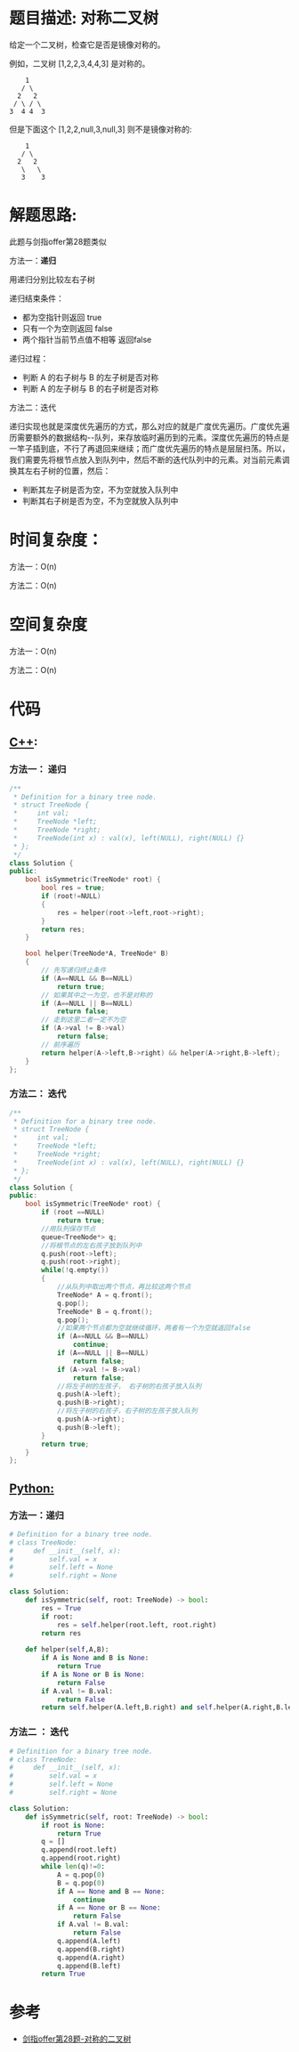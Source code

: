 # 题目描述:  对称二叉树

给定一个二叉树，检查它是否是镜像对称的。

例如，二叉树 [1,2,2,3,4,4,3] 是对称的。

```
    1
   / \
  2   2
 / \ / \
3  4 4  3
```
但是下面这个 [1,2,2,null,3,null,3] 则不是镜像对称的:
```
    1
   / \
  2   2
   \   \
   3    3
```

  
# 解题思路:
此题与剑指offer第28题类似

  方法一：**递归**
  
  用递归分别比较左右子树
  
  递归结束条件：
   - 都为空指针则返回 true
   - 只有一个为空则返回 false
   - 两个指针当前节点值不相等 返回false
   
 递归过程：
   - 判断 A 的右子树与 B 的左子树是否对称
   - 判断 A 的左子树与 B 的右子树是否对称
   
  方法二：迭代
  
  递归实现也就是深度优先遍历的方式，那么对应的就是广度优先遍历。广度优先遍历需要额外的数据结构--队列，来存放临时遍历到的元素。深度优先遍历的特点是一竿子插到底，不行了再退回来继续；而广度优先遍历的特点是层层扫荡。所以，我们需要先将根节点放入到队列中，然后不断的迭代队列中的元素。对当前元素调换其左右子树的位置，然后：

   - 判断其左子树是否为空，不为空就放入队列中
   - 判断其右子树是否为空，不为空就放入队列中
 
# 时间复杂度：
  方法一：O(n) 
  
  方法二：O(n)

# 空间复杂度
  方法一：O(n)

  方法二：O(n)
# 代码

## [C++](./Invert-Binary-Tree.cpp):

###  方法一： 递归
```c++
/**
 * Definition for a binary tree node.
 * struct TreeNode {
 *     int val;
 *     TreeNode *left;
 *     TreeNode *right;
 *     TreeNode(int x) : val(x), left(NULL), right(NULL) {}
 * };
 */
class Solution {
public:
    bool isSymmetric(TreeNode* root) {
        bool res = true;
        if (root!=NULL)
        {
            res = helper(root->left,root->right);
        }
        return res;
    }

    bool helper(TreeNode*A, TreeNode* B)
    {
        // 先写递归终止条件
        if (A==NULL && B==NULL)
            return true;
        // 如果其中之一为空，也不是对称的
        if (A==NULL || B==NULL)
            return false;
        // 走到这里二者一定不为空
        if (A->val != B->val)
            return false;
        // 前序遍历
        return helper(A->left,B->right) && helper(A->right,B->left);
    }
};
```

###  方法二： 迭代 
```c++
/**
 * Definition for a binary tree node.
 * struct TreeNode {
 *     int val;
 *     TreeNode *left;
 *     TreeNode *right;
 *     TreeNode(int x) : val(x), left(NULL), right(NULL) {}
 * };
 */
class Solution {
public:
    bool isSymmetric(TreeNode* root) {
        if (root ==NULL)
            return true;
        //用队列保存节点
        queue<TreeNode*> q;
        //将根节点的左右孩子放到队列中
        q.push(root->left);
        q.push(root->right);
        while(!q.empty())
        {
            //从队列中取出两个节点，再比较这两个节点
            TreeNode* A = q.front();
            q.pop();
            TreeNode* B = q.front();
            q.pop();
            //如果两个节点都为空就继续循环，两者有一个为空就返回false
            if (A==NULL && B==NULL)
                continue;
            if (A==NULL || B==NULL)
                return false;
            if (A->val != B->val)
                return false;
            //将左子树的左孩子， 右子树的右孩子放入队列
            q.push(A->left);
            q.push(B->right);
            //将左子树的右孩子，右子树的左孩子放入队列
            q.push(A->right);
            q.push(B->left);
        }
        return true;
    }
};
```

## [Python:](https://github.com/bryceustc/LeetCode_Note/blob/master/python/Invert-Binary-Tree/Invert-Binary-Tree.py)
###  方法一：递归
```python
# Definition for a binary tree node.
# class TreeNode:
#     def __init__(self, x):
#         self.val = x
#         self.left = None
#         self.right = None

class Solution:
    def isSymmetric(self, root: TreeNode) -> bool:
        res = True
        if root:
            res = self.helper(root.left, root.right)
        return res
    
    def helper(self,A,B):
        if A is None and B is None:
            return True
        if A is None or B is None:
            return False
        if A.val != B.val:
            return False
        return self.helper(A.left,B.right) and self.helper(A.right,B.left)
```
### 方法二 ： 迭代
```python
# Definition for a binary tree node.
# class TreeNode:
#     def __init__(self, x):
#         self.val = x
#         self.left = None
#         self.right = None

class Solution:
    def isSymmetric(self, root: TreeNode) -> bool:
        if root is None:
            return True
        q = []
        q.append(root.left)
        q.append(root.right)
        while len(q)!=0:
            A = q.pop(0)
            B = q.pop(0)
            if A == None and B == None:
                continue
            if A == None or B == None:
                return False
            if A.val != B.val:
                return False
            q.append(A.left)
            q.append(B.right)
            q.append(A.right)
            q.append(B.left)
        return True 
```
# 参考
  - [剑指offer第28题-对称的二叉树](https://github.com/bryceustc/CodingInterviews/blob/master/SymmetricalBinaryTree/README.md)

